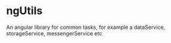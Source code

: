 # ngUtils
An angular library for common tasks, for example a dataService, storageService, messengerService etc
